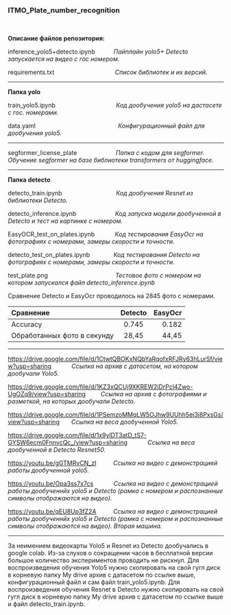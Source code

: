 ### ITMO_Plate_number_recognition

$~~~~~~~~~$

__Описание файлов репозитория:__

inference_yolo5+detecto.ipynb $~~~~~~~~~$ _Пайплайн yolo5+ Detecto запускается на видео с гос номером._

requirements.txt  $~~~~~~~~~~~~~~~~~~~~~~~~~~~~~~~~~~$ _Список библиотек и их версий._

***
__Папка yolo__

train_yolo5.ipynb    $~~~~~~~~~~~~~~~~~~~~~~~~~~~~~~~~~~$   _Код дообучения yolo5 на дастасете с гос. номерами._

data.yaml    $~~~~~~~~~~~~~~~~~~~~~~~~~~~~~~~~~~~~~~~~~~~~~~~$   _Конфигурационный файл для дообучения yolo5._


***

segformer_license_plate  $~~~~~~~~~~~~~~~~~~~~~$  _Папка с кодом для segformer. Обучение segformer на базе библиотеки transformers от huggingface._


***
__Папка detecto__

detecto_train.ipynb  $~~~~~~~~~~~~~~~~~~~~~~~~~~~~~~$   _Код дообучения Resnet из библиотеки Detecto._

detecto_inference.ipynb $~~~~~~~~~~~~~~~~~~~~~$ _Код запуска модели дообученной в Detecto и тест на картинке с номером._

EasyOCR_test_on_plates.ipynb   $~~~~~~~~~~$  _Код тестирования EasyOcr на фотографиях с номерами, замеры скорости и точности._

detecto_test_on_plates.ipynb  $~~~~~~~~~~~~$   _Код тестирования Detecto на фотографиях с номерами, замеры скорости и точности._

test_plate.png      $~~~~~~~~~~~~~~~~~~~~~~~~~~~~~~~~~~~~~~$  _Тестовое фото с номером на котором запускался файл detecto_inference.ipynb_



Сравнение Detecto и EasyOcr проводилось на 2845 фото с номерами.

Сравнение                    | Detecto | EasyOcr  
:----------------------------|:-------:|---------:
Accuracy                     | 0.745   | 0.182
Обработанных фото в секунду  | 28,45   | 44,45    


***

https://drive.google.com/file/d/1CtwtQBOKxNQbYaRqofxRFJRy63hLurSf/view?usp=sharing   $~~~~~~~~~~$  _Ссылка на архив с датасетом, на котором дообучали Yolo5._

https://drive.google.com/file/d/1KZ3xQCUj9XKREW2jDrPcl4Zwo-UgOZq9/view?usp=sharing  $~~~~~~~$  _Ссылка на архив с фотографиями и разметкой, на которых дообучали Detecto._

https://drive.google.com/file/d/1PSemzoMMqLW5OJhw9UUhh5ej3i8PxsGs/view?usp=sharing  $~~~~~$  _Ссылка на веса дообученной Yolo5._

https://drive.google.com/file/d/1x9ylDT3atD_tS7-GYSW6ecm0FnnvcQc_/view?usp=sharing  $~~~~~~~~~~$  _Ссылка на веса дообученной в Detecto Resnet50._


https://youtu.be/gGTMRvCN_zI   $~~~~~~~~$  _Ссылка на видео с демонстрацией работы дообученной yolo5._

https://youtu.be/Opa3ss7x7cs   $~~~~~~~~~~$  _Ссылка на видео с демонстрацией работы дообученнйх yolo5 и Detecto (рамка с номером и распознанные символы отображаются на видео)._ 

https://youtu.be/qEU8Up3fZ2A   $~~~~~~~~$  _Ссылка на видео с демонстрацией работы дообученнйх yolo5 и Detecto (рамка с номером и распознанные символы отображаются на видео). Вторая машина._

***

За неимением видеокарты Yolo5 и Resnet из Detecto дообучались в google colab. Из-за слухов о сокращении часов в бесплатной версии большое количество экспериментов проводить не рискнул. Для воспроизведения обучения Yolo5 нужно скопировать на свой гугл диск в корневую папку My drive архив с датасетом по ссылке выше, конфигурационный файл и сам файл train_yolo5.ipynb.
Для воспроизведения обучения Resnet в Detecto нужно скопировать на свой гугл диск в корневую папку My drive архив с датасетом по ссылке выше и файл detecto_train.ipynb.
